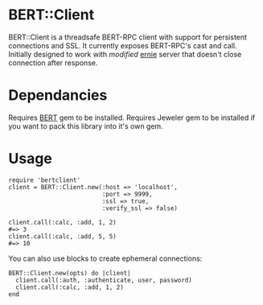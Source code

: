 # BERT::Client

BERT::Client is a threadsafe BERT-RPC client with support for persistent 
connections and SSL. It currently exposes BERT-RPC's cast and call.
Initially designed to work with *modified* [ernie](https://github.com/mojombo/ernie) server that doesn't close connection after response.

# Dependancies

Requires [BERT](https://github.com/mojombo/bert) gem to be installed.
Requires Jeweler gem to be installed if you want to pack this library into it's own gem.

# Usage

    require 'bertclient'
    client = BERT::Client.new(:host => 'localhost',
                              :port => 9999,
                              :ssl => true,
                              :verify_ssl => false)

    client.call(:calc, :add, 1, 2)
    #=> 3
    client.call(:calc, :add, 5, 5)
    #=> 10

You can also use blocks to create ephemeral connections:

    BERT::Client.new(opts) do |client|
      client.call(:auth, :authenticate, user, password)
      client.call(:calc, :add, 1, 2)
    end

